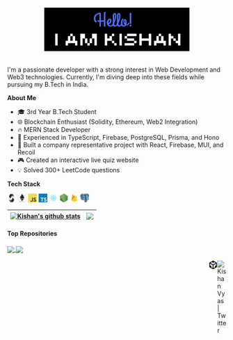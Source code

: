 <p align="center">
  <a href="https://github.com/Kishan-Vyas">
    <img height="100px" style="object-fit: cover;" alt="Hello, I'm Kishan Vyas" src="/github background 2.png" />
  </a>
</p>

<br />
I'm a passionate developer with a strong interest in Web Development and Web3 technologies. Currently, I'm diving deep into these fields while pursuing my B.Tech in India. 

**About Me**

- 🎓 3rd Year B.Tech Student
- 🌐 Blockchain Enthusiast (Solidity, Ethereum, Web2 Integration)
- 🔥 MERN Stack Developer
- 💼 Experienced in TypeScript, Firebase, PostgreSQL, Prisma, and Hono
- 🚀 Built a company representative project with React, Firebase, MUI, and Recoil
- 🎮 Created an interactive live quiz website
- 💡 Solved 300+ LeetCode questions

**Tech Stack**

<code><img height="20" alt="solidity" src="https://raw.githubusercontent.com/github/explore/main/topics/solidity/solidity.png"></code>
<code><img height="20" alt="ethereum" src="https://raw.githubusercontent.com/github/explore/main/topics/ethereum/ethereum.png"></code>
<code><img height="20" alt="javascript" src="https://raw.githubusercontent.com/github/explore/main/topics/javascript/javascript.png"></code>
<code><img height="20" alt="typescript" src="https://raw.githubusercontent.com/github/explore/main/topics/typescript/typescript.png"></code>
<code><img height="20" alt="react" src="https://raw.githubusercontent.com/github/explore/main/topics/react/react.png"></code>
<code><img height="20" alt="nodejs" src="https://raw.githubusercontent.com/github/explore/main/topics/nodejs/nodejs.png"></code>
<code><img height="20" alt="firebase" src="https://raw.githubusercontent.com/github/explore/main/topics/firebase/firebase.png"></code>
<code><img height="20" alt="postgresql" src="https://raw.githubusercontent.com/github/explore/main/topics/postgresql/postgresql.png"></code>

| <a href="https://github.com/Kishan-Vyas/github-readme-stats"><img align="center" src="https://github-readme-stats.vercel.app/api?username=Kishan-Vyas&show_icons=true&include_all_commits=true&theme=radical&hide_border=true" alt="Kishan's github stats" /></a> | <a href="https://github.com/Kishan-Vyas/github-readme-stats"><img align="center" src="https://github-readme-stats.vercel.app/api/top-langs/?username=Kishan-Vyas&layout=compact&theme=radical&hide_border=true" /></a> |
| ------------- | ------------- |

#### Top Repositories

<a href="https://github.com/Kishan-Vyas/Blog-Website">
  <img align="center" src="https://github-readme-stats.vercel.app/api/pin/?username=Kishan-Vyas&repo=blogit&theme=radical" />
</a>
<a href="https://github.com/Kishan-Vyas/quiztical">
  <img align="center" src="https://github-readme-stats.vercel.app/api/pin/?username=Kishan-Vyas&repo=quiztical&theme=radical" />
</a>

<br />
<br />

<a href="https://twitter.com/your_twitter_handle">
  <img align="right" alt="Kishan Vyas | Twitter" width="21px" src="https://raw.githubusercontent.com/anuraghazra/anuraghazra/master/assets/twitter.svg" />
</a>
<a href="https://codesandbox.io/u/your_codesandbox_handle">
  <img align="right" alt="Kishan Vyas | CodeSandbox" width="20px" src="https://raw.githubusercontent.com/anuraghazra/anuraghazra/master/assets/codesandbox.svg" />
</a>
